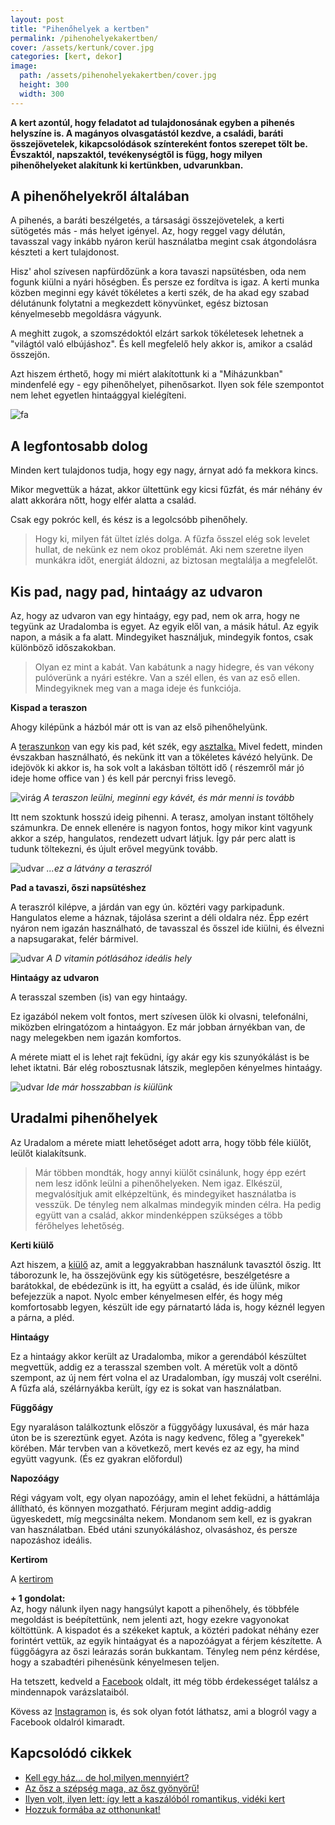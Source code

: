```yaml
---
layout: post
title: "Pihenőhelyek a kertben"
permalink: /pihenohelyekakertben/
cover: /assets/kertunk/cover.jpg
categories: [kert, dekor]
image:
  path: /assets/pihenohelyekakertben/cover.jpg
  height: 300
  width: 300
---
```




**A kert azontúl, hogy feladatot ad tulajdonosának egyben a pihenés helyszíne is. A magányos olvasgatástól kezdve, a családi, baráti összejövetelek, kikapcsolódások színtereként fontos szerepet tölt be. Évszaktól, napszaktól, tevékenységtől is függ, hogy milyen pihenőhelyeket alakítunk ki kertünkben, udvarunkban.**


## A pihenőhelyekről általában

A pihenés, a baráti beszélgetés, a társasági összejövetelek, a kerti sütögetés más - más helyet igényel. Az, hogy reggel vagy délután, tavasszal vagy inkább nyáron kerül használatba megint csak átgondolásra készteti a kert tulajdonost. 

Hisz' ahol szívesen napfürdőzünk a kora tavaszi napsütésben, oda nem fogunk kiülni a nyári hőségben. És persze ez fordítva is igaz. 
A kerti munka közben meginni egy kávét tökéletes a kerti szék, de ha akad egy szabad délutánunk folytatni a megkezdett könyvünket, egész biztosan kényelmesebb megoldásra vágyunk.

A meghitt zugok, a szomszédoktól elzárt sarkok tökéletesek lehetnek a "világtól való elbújáshoz". És kell megfelelő hely akkor is, amikor a család összejön.




Azt hiszem érthető, hogy mi miért alakítottunk ki a "Miházunkban" mindenfelé egy - egy pihenőhelyet, pihenősarkot. Ilyen sok féle szempontot nem lehet egyetlen hintaággyal kielégíteni. 


![fa](/assets/pihenohelyek/idezet.png)

## A legfontosabb dolog

Minden kert tulajdonos tudja, hogy egy nagy, árnyat adó fa mekkora kincs. 

Mikor megvettük a házat, akkor ültettünk egy kicsi fűzfát, és már néhány év alatt akkorára nőtt, hogy elfér alatta a család. 

Csak egy pokróc kell, és kész is a legolcsóbb pihenőhely.



> Hogy ki, milyen fát ültet ízlés dolga. A fűzfa ősszel elég sok levelet hullat, de nekünk ez nem okoz problémát. Aki nem szeretne ilyen munkákra időt, energiát áldozni, az biztosan megtalálja a megfelelőt.  

## Kis pad, nagy pad, hintaágy az udvaron

 
Az, hogy az udvaron van egy hintaágy, egy pad, nem ok arra, hogy ne tegyünk az Uradalomba is egyet. Az egyik elől van, a másik hátul. Az egyik napon, a másik a fa alatt. Mindegyiket használjuk, mindegyik fontos, csak különböző időszakokban.

> Olyan ez mint a kabát. Van kabátunk a nagy hidegre, és van vékony pulóverünk a nyári estékre. Van a szél ellen, és van az eső ellen. Mindegyiknek meg van a maga ideje és funkciója.

**Kispad a teraszon**


Ahogy kilépünk a házból már ott is van az első pihenőhelyünk.

A [teraszunkon](/2019-08-01/teraszdekor) van egy kis pad, két szék, egy [asztalka.](/2019-02-12/varrogepasztal) Mivel fedett, minden évszakban használható, és nekünk itt van a tökéletes kávézó helyünk. De idejövök ki akkor is, ha sok volt a lakásban töltött idő ( részemről már jó ideje home office van ) és kell pár percnyi friss levegő.

![virág](/assets/pihenohelyek/terasznarcisz.png)
_A teraszon leülni, meginni egy kávét, és már menni is tovább_


Itt nem szoktunk hosszú ideig pihenni. A terasz, amolyan instant töltőhely számunkra. De ennek ellenére is nagyon fontos, hogy mikor kint vagyunk akkor a szép, hangulatos, rendezett udvart látjuk. Így pár perc alatt is tudunk töltekezni, és újult erővel megyünk tovább.


![udvar](/assets/pihenohelyek/teraszroljav.png)
_...ez a látvány a teraszról_

**Pad a tavaszi, őszi napsütéshez**


A teraszról kilépve, a járdán van egy ún. köztéri vagy parkipadunk. Hangulatos eleme a háznak, tájolása szerint a déli oldalra néz. Épp ezért nyáron nem igazán használható, de tavasszal és ősszel ide kiülni, és élvezni a napsugarakat, felér bármivel.

![udvar](/assets/pihenohelyek/padj.png)
_A D vitamin pótlásához ideális hely_



**Hintaágy az udvaron**


A terasszal szemben (is) van egy hintaágy.

Ez igazából nekem volt fontos, mert szívesen ülök ki olvasni, telefonálni, miközben elringatózom a hintaágyon. Ez már jobban árnyékban van, de nagy melegekben nem igazán komfortos.

A mérete miatt el is lehet rajt feküdni, így akár egy kis szunyókálást is be lehet iktatni. Bár elég robosztusnak látszik, meglepően kényelmes hintaágy.

![udvar](/assets/pihenohelyek/hintaudvar.png)
_Ide már hosszabban is kiülünk_



## Uradalmi pihenőhelyek


Az Uradalom a mérete miatt lehetőséget adott arra, hogy több féle kiülőt, leülőt kialakítsunk.

> Már többen mondták, hogy annyi kiülőt csinálunk, hogy épp ezért nem lesz időnk leülni a pihenőhelyeken. Nem igaz. Elkészül, megvalósítjuk amit elképzeltünk, és mindegyiket használatba is vesszük. De tényleg nem alkalmas mindegyik minden célra. Ha pedig együtt van a család, akkor mindenképpen szükséges a több férőhelyes lehetőség.
> 

**Kerti kiülő**

Azt hiszem, a [kiülő](/2019-05-29/kiülő) az, amit a leggyakrabban használunk tavasztól őszig. Itt táborozunk le, ha összejövünk egy kis sütögetésre, beszélgetésre a barátokkal, de ebédezünk is itt, ha együtt a család, és ide ülünk, mikor befejezzük a napot. Nyolc ember kényelmesen elfér, és hogy még komfortosabb legyen, készült ide egy párnatartó láda is, hogy kéznél legyen a párna, a pléd.


**Hintaágy**


Ez a hintaágy akkor került az Uradalomba, mikor a gerendából készültet megvettük, addig ez a terasszal szemben volt. A méretük volt a döntő szempont, az új nem fért volna el az Uradalomban, így muszáj volt cserélni. A fűzfa alá, szélárnyákba került, így ez is sokat van használatban. 

**Függőágy**

Egy nyaraláson találkoztunk először a függyőágy luxusával, és már haza úton be is szereztünk egyet. Azóta is nagy kedvenc, főleg a "gyerekek" körében. Már tervben van a következő, mert kevés ez az egy, ha mind együtt vagyunk. (És ez gyakran előfordul)


**Napozóágy**

Régi vágyam volt, egy olyan napozóágy, amin el lehet feküdni, a háttámlája állítható, és könnyen mozgatható. Férjuram megint addig-addig ügyeskedett, míg megcsinálta nekem. Mondanom sem kell, ez is gyakran van használatban. Ebéd utáni szunyókáláshoz, olvasáshoz, és persze napozáshoz ideális.

**Kertirom**


A [kertirom](/2019-09-12/kertirom)







**+ 1 gondolat:**   
Az, hogy nálunk ilyen nagy hangsúlyt kapott a pihenőhely, és többféle megoldást is beépítettünk, nem jelenti azt, hogy ezekre vagyonokat költöttünk. A kispadot és a székeket kaptuk, a köztéri padokat néhány ezer forintért vettük, az egyik hintaágyat és a napozóágyat a férjem készítette. A függőágyra az őszi leárazás során bukkantam. Tényleg nem pénz kérdése, hogy a szabadtéri pihenésünk kényelmesen teljen.


Ha tetszett, kedveld a <a href="https://www.facebook.com/Var%C3%A1zsolj-otthont-360330751226066/" target="_blank">Facebook</a> oldalt, itt még több érdekességet találsz a mindennapok varázslataiból.

Kövess az <a href="https://www.instagram.com/varazsoljotthont/?hl=hu/" target="_blank">Instagramon</a> is, és sok olyan fotót láthatsz, ami a blogról vagy a Facebook oldalról kimaradt.




## Kapcsolódó cikkek

* [Kell egy ház... de hol,milyen,mennyiért?](/22019-02-09/hazvasarlas)
* [Az ősz a szépség maga, az ősz gyönyörű!](/2019-10-14/ősz)
* [Ilyen volt, ilyen lett: így lett a kaszálóból romantikus, vidéki kert](/2019-06-26/kulsokorlet)
* [Hozzuk formába az otthonunkat!](/2019-03-26/dekoráció)




